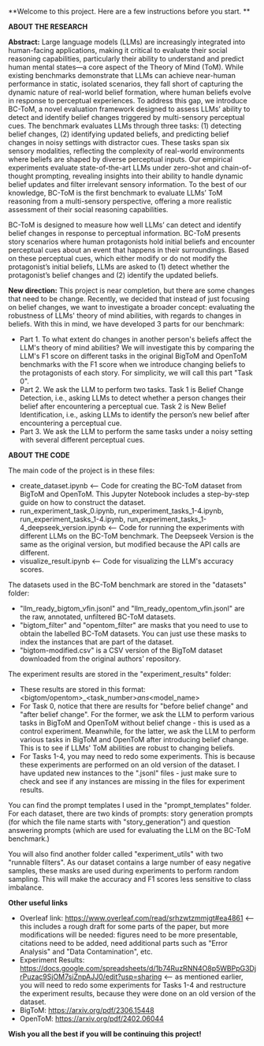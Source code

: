 **Welcome to this project. Here are a few instructions before you start. **

**ABOUT THE RESEARCH**

**Abstract:** Large language models (LLMs) are increasingly integrated into human-facing applications, making it critical to evaluate their social reasoning capabilities, particularly their ability to understand and predict human mental states—a core aspect of the Theory of Mind (ToM). While existing benchmarks demonstrate that LLMs can achieve near-human performance in static, isolated scenarios, they fall short of capturing the dynamic nature of real-world belief formation, where human beliefs evolve in response to perceptual experiences. To address this gap, we introduce BC-ToM, a novel evaluation framework designed to assess LLMs’ ability to detect and identify belief changes triggered by multi-sensory perceptual cues. The benchmark evaluates LLMs through three tasks: (1) detecting belief changes, (2) identifying updated beliefs, and predicting belief changes in noisy settings with distractor cues. These tasks span six sensory modalities, reflecting the complexity of real-world environments where beliefs are shaped by diverse perceptual inputs. Our empirical experiments evaluate state-of-the-art LLMs under zero-shot and chain-of-thought prompting, revealing insights into their ability to handle dynamic belief updates and filter irrelevant sensory information. To the best of our knowledge, BC-ToM is the first benchmark to evaluate LLMs’ ToM reasoning from a multi-sensory perspective, offering a more realistic assessment of their social reasoning capabilities.

BC-ToM is designed to measure how well LLMs’ can detect and identify belief changes in response to perceptual information. BC-ToM presents story scenarios where human protagonists hold initial beliefs and encounter perceptual cues about an event that happens in their surroundings. Based on these perceptual cues, which either modify or do not modify the protagonist’s initial beliefs, LLMs are asked to (1) detect whether the protagonist’s belief changes and (2) identify the updated beliefs.

**New direction:** This project is near completion, but there are some changes that need to be change. Recently, we decided that instead of just focusing on belief changes, we want to investigate a broader concept: evaluating the robustness of LLMs' theory of mind abilities, with regards to changes in beliefs. With this in mind, we have developed 3 parts for our benchmark: 
- Part 1. To what extent do changes in another person's beliefs affect the LLM's theory of mind abilities? We will investigate this by comparing the LLM's F1 score on different tasks in the original BigToM and OpenToM benchmarks with the F1 score when we introduce changing beliefs to the protagonists of each story. For simplicity, we will call this part "Task 0". 
- Part 2. We ask the LLM to perform two tasks. Task 1 is Belief Change Detection, i.e., asking LLMs to detect whether a person changes their belief after encountering a perceptual cue. Task 2 is New Belief Identification, i.e., asking LLMs to identify the person’s new belief after encountering a perceptual cue.
- Part 3. We ask the LLM to perform the same tasks under a noisy setting with several different perceptual cues. 

**ABOUT THE CODE**

The main code of the project is in these files:
- create_dataset.ipynb <-- Code for creating the BC-ToM dataset from BigToM and OpenToM. This Jupyter Notebook includes a step-by-step guide on how to construct the dataset. 
- run_experiment_task_0.ipynb, run_experiment_tasks_1-4.ipynb, run_experiment_tasks_1-4.ipynb, run_experiment_tasks_1-4_deepseek_version.ipynb <-- Code for running the experiments with different LLMs on the BC-ToM benchmark. The Deepseek Version is the same as the original version, but modified because the API calls are different.
- visualize_result.ipynb <-- Code for visualizing the LLM's accuracy scores.

The datasets used in the BC-ToM benchmark are stored in the "datasets" folder:
- "llm_ready_bigtom_vfin.jsonl" and "llm_ready_opentom_vfin.jsonl" are the raw, annotated, unfiltered BC-ToM datasets.
- "bigtom_filter" and "opentom_filter" are masks that you need to use to obtain the labelled BC-ToM datasets. You can just use these masks to index the instances that are part of the dataset.
- "bigtom-modified.csv" is a CSV version of the BigToM dataset downloaded from the original authors' repository.

The experiment results are stored in the "experiment_results" folder:
- These results are stored in this format: <bigtom/opentom>_<task_number>_ans_<model_name>
- For Task 0, notice that there are results for "before belief change" and "after belief change". For the former, we ask the LLM to perform various tasks in BigToM and OpenToM without belief change - this is used as a control experiment. Meanwhile, for the latter, we ask the LLM to perform various tasks in BigToM and OpenToM after introducing belief change. This is to see if LLMs' ToM abilities are robust to changing beliefs.
- For Tasks 1-4, you may need to redo some experiments. This is because these experiments are performed on an old version of the dataset. I have updated new instances to the ".jsonl" files - just make sure to check and see if any instances are missing in the files for experiment results.

You can find the prompt templates I used in the "prompt_templates" folder. For each dataset, there are two kinds of prompts: story generation prompts (for which the file name starts with "story_generation") and question answering prompts (which are used for evaluating the LLM on the BC-ToM benchmark.)

You will also find another folder called "experiment_utils" with two "runnable filters". As our dataset contains a large number of easy negative samples, these masks are used during experiments to perform random sampling. This will make the accuracy and F1 scores less sensitive to class imbalance. 


**Other useful links**
- Overleaf link: https://www.overleaf.com/read/srhzwtzmmjgt#ea4861 <-- this includes a rough draft for some parts of the paper, but more modifications will be needed: figures need to be more presentable, citations need to be added, need additional parts such as "Error Analysis" and "Data Contamination", etc.
- Experiment Results: https://docs.google.com/spreadsheets/d/1b74RuzRNN4O8p5WBPpG3DjrPuzac9SjOM7siZnpAJJ0/edit?usp=sharing <-- as mentioned earlier, you will need to redo some experiments for Tasks 1-4 and restructure the experiment results, because they were done on an old version of the dataset. 
- BigToM: https://arxiv.org/pdf/2306.15448
- OpenToM: https://arxiv.org/pdf/2402.06044

**Wish you all the best if you will be continuing this project!**
